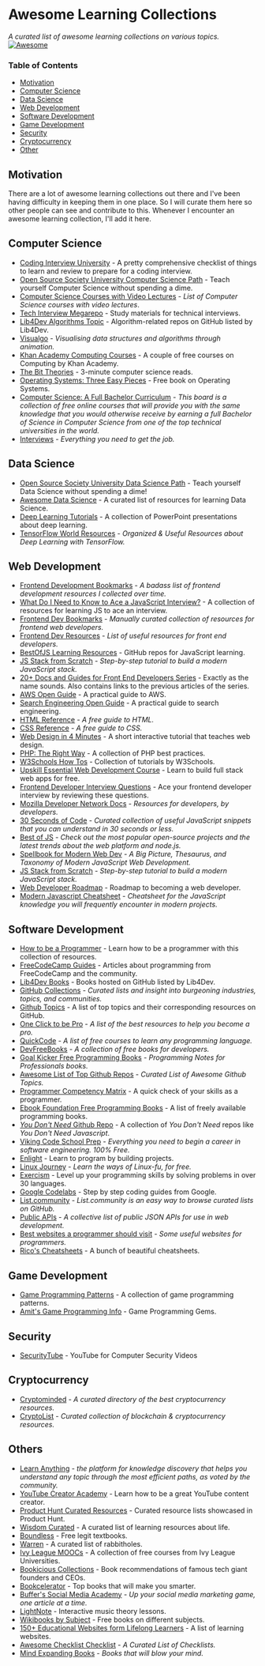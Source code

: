 # Awesome Learning Collections
*A curated list of awesome learning collections on various topics.* [![Awesome](https://awesome.re/badge.svg)](https://awesome.re)

### Table of Contents
* [Motivation](#motivation)
* [Computer Science](#computer-science)
* [Data Science](#data-science)
* [Web Development](#web-development)
* [Software Development](#software-development)
* [Game Development](#game-development)
* [Security](#security)
* [Cryptocurrency](#cryptocurrency)
* [Other](#other)

## Motivation
There are a lot of awesome learning collections out there and I've been having difficulty in keeping them in one place. So I will curate them here so other people can see and contribute to this. Whenever I encounter an awesome learning collection, I'll add it here.

## Computer Science
* [Coding Interview University](https://github.com/jwasham/coding-interview-university) - A pretty comprehensive checklist of things to learn and review to prepare for a coding interview.
* [Open Source Society University Computer Science Path](https://github.com/ossu/computer-science) - Teach yourself Computer Science without spending a dime.
* [Computer Science Courses with Video Lectures](https://github.com/Developer-Y/cs-video-courses) - *List of Computer Science courses with video lectures*.
* [Tech Interview Megarepo](https://github.com/jdsutton/Technical-Interview-Megarepo) - Study materials for technical interviews.
* [Lib4Dev Algorithms Topic](http://www.lib4dev.com/topics/algorithm) - Algorithm-related repos on GitHub listed by Lib4Dev.
* [Visualgo](https://visualgo.net/en) - *Visualising data structures and algorithms through animation.*
* [Khan Academy Computing Courses](https://www.khanacademy.org/computing) - A couple of free courses on Computing by Khan Academy.
* [The Bit Theories](https://thebittheories.com/) - 3-minute computer science reads.
* [Operating Systems: Three Easy Pieces](http://pages.cs.wisc.edu/~remzi/OSTEP/) - Free book on Operating Systems.
* [Computer Science: A Full Bachelor Curriculum](https://mindweb.network/board/computer-science-a-full-bachelor-curriculum) - *This board is a collection of free online courses that will provide you with the same knowledge that you would otherwise receive by earning a full Bachelor of Science in Computer Science from one of the top technical universities in the world.*
* [Interviews](https://github.com/kdn251/interviews) - *Everything you need to get the job.*

## Data Science
* [Open Source Society University Data Science Path](https://github.com/ossu/data-science) - Teach yourself Data Science without spending a dime!
* [Awesome Data Science](https://github.com/bulutyazilim/awesome-datascience) - A curated list of resources for learning Data Science.
* [Deep Learning Tutorials](https://github.com/sjchoi86/dl_tutorials) - A collection of PowerPoint presentations about deep learning.
* [TensorFlow World Resources](http://tensorflow-world-resources.readthedocs.io/en/latest/) - *Organized & Useful Resources about Deep Learning with TensorFlow.*

## Web Development
* [Frontend Development Bookmarks](https://gist.github.com/dypsilon/5819504) - *A badass list of frontend development resources I collected over time.*
* [What Do I Need to Know to Ace a JavaScript Interview?](https://github.com/adam-s/js-interview-review) - A collection of resources for learning JS to ace an interview.
* [Frontend Dev Bookmarks](https://frontend.directory/) - *Manually curated collection of resources for frontend web developers.*
* [Frontend Dev Resources](https://github.com/dmytroyarmak/frontend-dev-resources) - *List of useful resources for front end developers.*
* [BestOfJS Learning Resources](https://bestof.js.org/tags/learning/) - GitHub repos for JavaScript learning.
* [JS Stack from Scratch](https://github.com/verekia/js-stack-from-scratch) - *Step-by-step tutorial to build a modern JavaScript stack.*
* [20+ Docs and Guides for Front End Developers Series](https://www.sitepoint.com/20-docs-guides-front-end-developers-12/) - Exactly as the name sounds. Also contains links to the previous articles of the series.
* [AWS Open Guide](https://github.com/open-guides/og-aws) - A practical guide to AWS.
* [Search Engineering Open Guide](https://github.com/open-guides/og-search-engineering) - A practical guide to search engineering.
* [HTML Reference](http://htmlreference.io/) - *A free guide to HTML.*
* [CSS Reference](http://cssreference.io/) - *A free guide to CSS.*
* [Web Design in 4 Minutes](https://jgthms.com/web-design-in-4-minutes/) - A short interactive tutorial that teaches web design.
* [PHP: The Right Way](http://www.phptherightway.com/) - A collection of PHP best practices.
* [W3Schools How Tos](https://www.w3schools.com/howto/default.asp) - Collection of tutorials by W3Schools.
* [Upskill Essential Web Development Course](https://upskillcourses.com/p/essential-web-developer-course) - Learn to build full stack web apps for free.
* [Frontend Developer Interview Questions](https://github.com/h5bp/Front-end-Developer-Interview-Questions) - Ace your frontend developer interview by reviewing these questions.
* [Mozilla Developer Network Docs](https://developer.mozilla.org/en-US/) - *Resources for developers, by developers.*
* [30 Seconds of Code](https://30secondsofcode.org/) - *Curated collection of useful JavaScript snippets that you can understand in 30 seconds or less.*
* [Best of JS](https://bestof.js.org/) - *Check out the most popular open-source projects and the latest trends about the web platform and node.js.*
* [Spellbook for Modern Web Dev](https://github.com/dexteryy/spellbook-of-modern-webdev) - *A Big Picture, Thesaurus, and Taxonomy of Modern JavaScript Web Development.*
* [JS Stack from Scratch](https://github.com/verekia/js-stack-from-scratch) - *Step-by-step tutorial to build a modern JavaScript stack.*
* [Web Developer Roadmap](https://github.com/kamranahmedse/developer-roadmap) - Roadmap to becoming a web developer.
* [Modern Javascript Cheatsheet](https://github.com/mbeaudru/modern-js-cheatsheet) - *Cheatsheet for the JavaScript knowledge you will frequently encounter in modern projects.*

## Software Development
* [How to be a Programmer](https://github.com/braydie/HowToBeAProgrammer) - Learn how to be a programmer with this collection of resources.
* [FreeCodeCamp Guides](https://guide.freecodecamp.org) - Articles about programming from FreeCodeCamp and the community.
* [Lib4Dev Books](http://www.lib4dev.com/topics/book) - Books hosted on GitHub listed by Lib4Dev.
* [GitHub Collections](https://github.com/collections) - *Curated lists and insight into burgeoning industries, topics, and communities.*
* [Github Topics](https://github.com/topics) - A list of top topics and their corresponding resources on GitHub.
* [One Click to be Pro](https://github.com/vic317yeh/One-Click-to-Be-Pro) - *A list of the best resources to help you become a pro.*
* [QuickCode](http://www.quickcode.co/) - *A list of free courses to learn any programming language.*
* [DevFreeBooks](https://devfreebooks.github.io) - *A collection of free books for developers.*
* [Goal Kicker Free Programming Books](http://goalkicker.com/) - *Programming Notes for Professionals books.*
* [Awesome List of Top Github Repos](http://www.gitlogs.com/awesome-topics) - *Curated List of Awesome Github Topics.*
* [Programmer Competency Matrix](http://sijinjoseph.com/programmer-competency-matrix/) - A quick check of your skills as a programmer.
* [Ebook Foundation Free Programming Books](https://github.com/EbookFoundation/free-programming-books/blob/master/free-programming-books.md) - A list of freely available programming books.
* [*You Don't Need* Github Repo](https://github.com/you-dont-need) - A collection of *You Don't Need* repos like *You Don't Need Javascript*.
* [Viking Code School Prep](https://www.vikingcodeschool.com/prep) - *Everything you need to begin a career in software engineering. 100% Free.*
* [Enlight](https://enlight.nyc/) - Learn to program by building projects.
* [Linux Journey](https://linuxjourney.com/) - *Learn the ways of Linux-fu, for free.*
* [Exercism](http://exercism.io/) - Level up your programming skills by solving problems in over 30 languages.
* [Google Codelabs](https://codelabs.developers.google.com/) - Step by step coding guides from Google.
* [List.community](https://list.community/) - *List.community is an easy way to
browse curated lists on GitHub.*
* [Public APIs](https://github.com/toddmotto/public-apis) - *A collective list of public JSON APIs for use in web development.*
* [Best websites a programmer should visit](https://github.com/sdmg15/Best-websites-a-programmer-should-visit) - *Some useful websites for programmers.*
* [Rico's Cheatsheets](https://devhints.io/) - A bunch of beautiful cheatsheets.

## Game Development
* [Game Programming Patterns](http://gameprogrammingpatterns.com/) - A collection of game programming patterns.
* [Amit's Game Programming Info](http://www-cs-students.stanford.edu/~amitp/gameprog.html) - Game Programming Gems.

## Security
* [SecurityTube](http://www.securitytube.net/) - YouTube for Computer Security Videos

## Cryptocurrency
* [Cryptominded](https://cryptominded.com) - *A curated directory of the best cryptocurrency resources.*
* [CryptoList](https://github.com/coinpride/CryptoList) - *Curated collection of blockchain & cryptocurrency resources.*

## Others
* [Learn Anything](https://learn-anything.xyz/) - *the platform for knowledge discovery that helps you understand any topic through the most efficient paths, as voted by the community.*
* [YouTube Creator Academy](https://creatoracademy.youtube.com/) - Learn how to be a great YouTube content creator.
* [Product Hunt Curated Resources](https://www.producthunt.com/search?q=curated%20resource) - Curated resource lists showcased in Product Hunt.
* [Wisdom Curated](http://wisdomcurated.com/) - A curated list of learning resources about life.
* [Boundless](https://courses.lumenlearning.com/catalog/boundlesscourses) - Free legit textbooks.
* [Warren](https://github.com/torchhound/warren) - A curated list of rabbitholes.
* [Ivy League MOOCs](https://www.class-central.com/collection/ivy-league-moocs) - A collection of free courses from Ivy League Universities.
* [Bookicious Collections](https://www.bookicious.com/collections/) - Book recommendations of famous tech giant founders and CEOs.
* [Bookcelerator](https://bookcelerator.com/) - Top books that will make you smarter.
* [Buffer's Social Media Academy](https://buffer.academy/) - *Up your social media marketing game, one article at a time.*
* [LightNote](https://www.lightnote.co) - Interactive music theory lessons.
* [Wikibooks by Subject](https://en.wikibooks.org/wiki/Subject:Books_by_subject) - Free books on different subjects.
* [150+ Educational Websites form Lifelong Learners](https://medium.com/@imaginetta/150-educational-websites-for-lifelong-learners-71c1d8e94843) - A list of learning websites.
* [Awesome Checklist Checklist](https://github.com/huyingjie/Checklist-Checklist) - *A Curated List of Checklists.*
* [Mind Expanding Books](https://github.com/hackerkid/Mind-Expanding-Books) - *Books that will blow your mind.*
